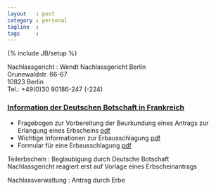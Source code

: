 ```yaml
---
layout   : post
category : personal
tagline  : 
tags     : 
---
```

{% include JB/setup %}

Nachlassgericht
:   Wendt
    Nachlassgericht Berlin  
    Grunewaldstr. 66-67  
    10823 Berlin  
    Tel.: +49(0)30 90186-247 (-224)

### [Information der Deutschen Botschaft in Frankreich](http://www.allemagne.diplo.de/Vertretung/frankreich/de/08-konsularisches/erbrecht/00-erbrecht-seite.html)

- Fragebogen zur Vorbereitung der Beurkundung eines Antrags zur Erlangung eines Erbscheins [pdf](http://www.allemagne.diplo.de/contentblob/3420938/Daten/1074764/05erbrechterbscheinantragfragebogendatei.pdf)
- Wichtige Informationen zur Erbausschlagung [pdf](http://www.allemagne.diplo.de/contentblob/4059710/Daten/3722015/06erbrechterbausschlagungmbdatei.pdf)
- Formular für eine Erbausschlagung [pdf](http://www.allemagne.diplo.de/contentblob/4059712/Daten/3722017/06erbrechterbausschlagungformdatei.pdf)


Teilerbschein
:   Beglaubigung durch Deutsche Botschaft  
	Nachlassgericht reagiert erst auf Vorlage eines Erbscheinantrags

Nachlassverwaltung
:   Antrag durch Erbe
